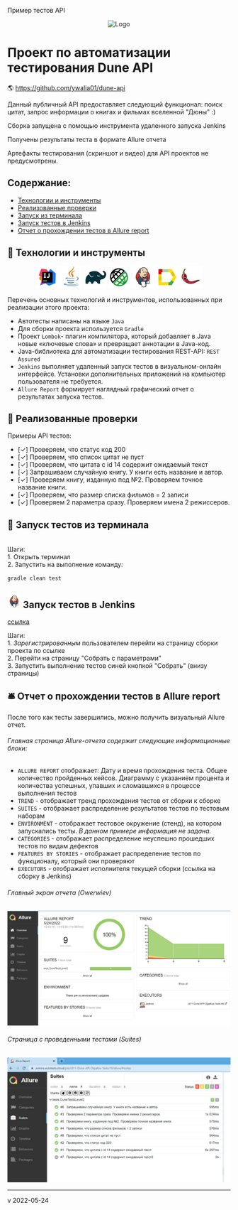 Пример тестов API
<p align="center">
<img title="Logo" src="https://user-images.githubusercontent.com/48391286/115104563-fcbaf400-9f76-11eb-912d-5d2b7a9f4933.jpg">
</p>

# Проект по автоматизации тестирования Dune API

:earth_americas: https://github.com/ywalia01/dune-api

<p>Данный публичный API предоставляет следующий функционал: поиск цитат, запрос информации о книгах и фильмах вселенной "Дюны" :) </p>
<p>Сборка запущена с помощью инструмента удаленного запуска Jenkins</p>
<p>Получены результаты теста в формате Allure отчета</p>
<p>Артефакты тестирования (скриншот и видео) для API проектов не предусмотрены.</p>

## Содержание:
- [Технологии и инструменты](#watermelon-технологии-и-инструменты)
- [Реализованные проверки](#watermelon-Реализованные-проверки)
- [Запуск из терминала](#watermelon-Запуск-тестов-из-терминала)
- [Запуск тестов в Jenkins](#watermelon-Запуск-тестов-в-Jenkins)
- [Отчет о прохождении тестов в Allure report](#bellhop_bell-Отчет-о-прохождении-тестов-в-Allure-report)
<!--- [Тестовая документация в Allure TestOps](#watermelon-Тестовая-документация-в-Allure-TestOps)
- [Видео прохождения тестов](#watermelon-Видео-прохождения-тестов)
- [Отчет в Telegram](#bellhop_bell-Отчет-в-Telegram)-->

## :watermelon: Технологии и инструменты
<p align="center">
<a href="https://www.jetbrains.com/idea/"><img src="images/logo/Idea.svg" width="50" height="50"  alt="IDEA" title="IJ IDEA"></a>  
<a href="https://www.java.com/"><img src="images/logo/Java.svg" width="50" height="50"  alt="Java"/></a>
<a href="https://gradle.org/"><img src="images/logo/Gradle.svg" width="50" height="50"  alt="Gradle"/></a>
<!-- <a href="https://selenide.org/"><img src="images/logo/Selenide.svg" width="50" height="50" alt="Selenide"/></a> -->
<a href="https://rest-assured.io/"><img src="images/logo/RestAssured.svg" width="50" height="50"  alt="Rest-Assured" title="Rest-Assured"></a>
<a href="https://www.jenkins.io/"><img src="images/logo/Jenkins.svg" width="50" height="50"  alt="Jenkins"/></a>
<a href="https://github.com/allure-framework/allure2"><img src="images/logo/Allure.svg" width="50" height="50"  alt="Allure"/></a>  
<a href="https://habr.com/ru/post/438870/"><img src="images/logo/Lombok.svg" width="50" height="50"  alt="Lombok" title="Lombok"></a> 
<!--<a href="https://qameta.io/"><img src="images/logo/Allure_TO.svg" width="50" height="50"  alt="AllureTestOps" title="AllureTestOps"></a>
<a href="https://aerokube.com/selenoid/"><img src="images/logo/Selenoid.svg" width="50" height="50"  alt="Selenoid"/></a>
<a href="https://web.telegram.org/"><img width="50" height="50"  alt="Telegram" src="images/logo/Telegram.svg"></a>-->
</p>

Перечень основных технологий и инструментов, использованных при реализации этого проекта:
- Автотесты написаны на языке `Java`
- Для сборки проекта используется `Gradle`
- Проект `Lombok`- плагин компилятора, который добавляет в Java новые «ключевые слова» и превращает аннотации в Java-код.
- Java-библиотека для автоматизации тестирования REST-API: `REST Assured`
- `Jenkins` выполняет удаленный запуск тестов в визуальном-онлайн интерфейсе. Установки дополнительных приложений на компьютер пользователя не требуется.
- `Allure Report` формирует наглядный графический отчет о результатах запуска тестов.
<!--
- После завершения прогона тестов, специальный `Telegram Bot` отправляются в Telegram краткий вариант Allure Report
-->

## :watermelon: Реализованные проверки
Примеры API тестов:
- [✓] Проверяем, что статус код 200
- [✓] Проверяем, что список цитат не пуст
- [✓] Проверяем, что цитата с id 14 содержит ожидаемый текст
- [✓] Запрашиваем случайную книгу. У книги есть название и автор.
- [✓] Проверяем книгу, изданную под №2. Проверяем точное название книги.
- [✓] Проверяем, что размер списка фильмов = 2 записи
- [✓] Проверяем 2 параметра сразу. Проверяем имена 2 режиссеров.

## :watermelon: Запуск тестов из терминала
<br>Шаги:
<br>1. Открыть терминал
<br>2. Запустить на выполнение команду:
```
gradle clean test
```

## <img src="images/logo/Jenkins.svg" width="30" height="30"  alt="Jenkins"/> Запуск тестов в Jenkins
<p><a href="https://jenkins.autotests.cloud/job/c011-Dune-API-OlgaKos-Tests/">ссылка</a>
<p>Шаги:
<br>1. <i>Зарегистрированным</i> пользователем перейти на страницу сборки проекта по ссылке
<br>2. Перейти на страницу "Собрать с параметрами"
<br>3. Запустить выполнение тестов синей кнопкой "Собрать" (внизу страницы)

## :bellhop_bell: Отчет о прохождении тестов в Allure report
После того как тесты завершились, можно получить визуальный Allure отчет.

###### Главная страница Allure-отчета содержит следующие информационные блоки:
- `ALLURE REPORT` отображает: Дату и время прохождения теста. Общее количество пройденных кейсов. Диаграмму с указанием процента и количества успешных, упавших и сломавшихся в процессе выполнения тестов
- `TREND` - отображает тренд прохождения тестов от сборки к сборке
- `SUITES` - отображает распределение результатов тестов по тестовым наборам
- `ENVIRONMENT` - отображает тестовое окружение (стенд), на котором запускались тесты. <i>В данном примере информация не задана.</i>
- `CATEGORIES` - отображает распределение неуспешно прошедших тестов по видам дефектов
- `FEATURES BY STORIES` - отображает распределение тестов по функционалу, который они проверяют
- `EXECUTORS` - отображает исполнителя текущей сборки (ссылка на сборку в Jenkins)

###### Главный экран отчета (Owerwiev)
<p align="center">
<img title="Allure Graphics" src="images/screens/ScreenshotAllure1.jpg" alt="Allure Graphics">
</p>

###### Страница с проведенными тестами (Suites)
<p align="center">
<img title="Allure Graphics" src="images/screens/ScreenshotAllure2.jpg" alt="Allure Graphics">
</p>

<!--
## :watermelon: Тестовая документация в Allure TestOps

<p align="center">
  <img title="Allure TestOps" src="images/screens/ScreenshotAllureTestOps1" alt="TestOps">
</p>

Обзор тестовых запусков:
<p align="center">
  <img title="Allure TestOps" src="images/screens/ScreenshotAllureTestOps2" alt="TestOps">
</p>


## :bellhop_bell: Отчет в Telegram
После завершения сборки специальный Telegram-бот отправляет сообщение с отчетом о прогоне тестов.
Чтобы видеть сообщения от бота, вступите (временно) в телеграм-группу `OlgaKos Bot_Group`

<p align="center">
<img title="Telegram Bot" src="images/screens/ScreenshotTelegram.jpg" alt="Telegram Bot">
</p>
-->
----------
v 2022-05-24

